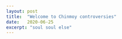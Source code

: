 ```yaml
---
layout: post
title:  "Welcome to Chinmoy controversies"
date:   2020-06-25
excerpt: "soul soul else"
---
```


